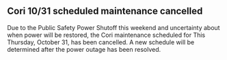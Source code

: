 ## Cori 10/31 scheduled maintenance cancelled

Due to the Public Safety Power Shutoff this weekend and uncertainty about when
power will be restored, the Cori maintenance scheduled for This Thursday, 
October 31, has been cancelled. A new schedule will be determined after the 
power outage has been resolved.
 
